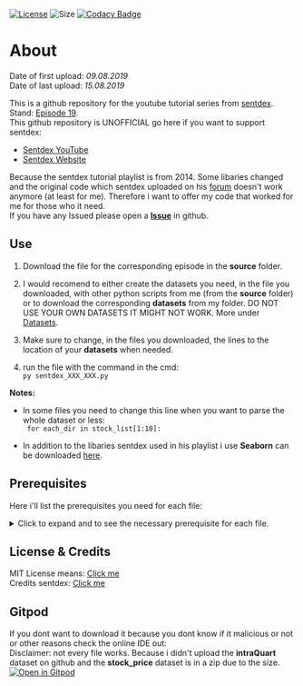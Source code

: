 [![License](https://img.shields.io/github/license/LuposX/sentdex_fixed_market_stock)](LICENSE) 
![Size](https://img.shields.io/github/repo-size/LuposX/sentdex_fixed_market_stock)
[![Codacy Badge](https://api.codacy.com/project/badge/Grade/7d14e2763577432b9afcbe1efffd4d52)](https://www.codacy.com/app/LuposX/sentdex_fixed_market_stock?utm_source=github.com&amp;utm_medium=referral&amp;utm_content=LuposX/sentdex_fixed_market_stock&amp;utm_campaign=Badge_Grade)

# About

Date of first upload: *09.08.2019*  
Date of last upload: *15.08.2019*
  
This is a github repository for the youtube tutorial series from [sentdex](https://youtu.be/URTZ2jKCgBc). Stand: [Episode 19](https://www.youtube.com/watch?v=1dk9NO2M41E&list=PLQVvvaa0QuDd0flgGphKCej-9jp-QdzZ3&index=19).   
This github repository is UNOFFICIAL
go here if you want to support sentdex:  
-   [Sentdex YouTube](https://www.youtube.com/user/sentdex/)     
-   [Sentdex Website](https://pythonprogramming.net/)    

Because the sentdex tutorial playlist is from 2014. Some libaries changed and the original code which sentdex uploaded on his [forum](https://pythonprogramming.net/) doesn't work anymore (at least for me). Therefore i want to offer my code that worked for me for those who 
it need.   
If you have any Issued please open a **[Issue](https://github.com/LuposX/sentdex_fixed_market_stock/issues/new)** in github. 
   
## Use

1.  Download the file for the corresponding episode in the **source** folder.

2.  I would recomend to either create the datasets you need, in the file you downloaded, with other python scripts from me (from the **source** folder) or to download the corresponding **datasets** from my folder. DO NOT USE YOUR OWN DATASETS IT MIGHT NOT WORK.
More under [Datasets](#Datasets). 

3.  Make sure to change, in the files you downloaded, the lines to the location of your **datasets** when needed. 

4.  run the file with the command in the cmd:    
``` py sentdex_XXX_XXX.py ```      
   
**Notes:**     
-   In some files you need to change this line when you want to parse the whole dataset or less:      
``` for each_dir in stock_list[1:10]:```  

-   In addition to the libaries sentdex used in his playlist i use **Seaborn** can be downloaded [here](https://seaborn.pydata.org/installing.html).    
  
    
## Prerequisites 

Here i'll list the prerequisites you need for each file:   
<details>
  <summary>Click to expand and to see the necessary prerequisite for each file.</summary>
  
  **sentdex_visualization_episode11.py** can be found [here](https://github.com/LuposX/sentdex_fixed_market_stock/blob/master/source/sentdex_visualization_episode11.py) it needs:     
  -   **[matplotlib](https://matplotlib.org/)**
  -   **[seaborn](https://seaborn.pydata.org/installing.html)**    

  **sentdex_stock_market_episode12.py** can be found [here](https://github.com/LuposX/sentdex_fixed_market_stock/blob/master/source/sentdex_stock_market_episode12.py) it needs:    
  -   **[intraQuarter](https://pythonprogramming.net/downloads/intraQuarter.zip/)**    
  -   **[Yahoo Index](https://github.com/LuposX/sentdex_fixed_market_stock/blob/master/datasets/YAHOO_INDEX_GSPC.csv)**   

  **sentdex_visualization_episode13.py** can be found [here](https://github.com/LuposX/sentdex_fixed_market_stock/blob/master/source/sentdex_visualization_episode13.py) it needs:    
  -   **[matplotlib](https://matplotlib.org/)**
  -   **[seaborn](https://seaborn.pydata.org/installing.html)**

  **sentdex_prediction_episode15.py** can be found [here](https://github.com/LuposX/sentdex_fixed_market_stock/blob/master/source/sentdex_prediction_episode15.py) it needs:       
  -   **[Stock_market_full.csv](https://github.com/LuposX/sentdex_fixed_market_stock/blob/master/datasets/Stock_market_full.csv)**      

  **sentdex_getData_episode17.py** can be found [here](https://github.com/LuposX/sentdex_fixed_market_stock/blob/master/source/sentdex_getData_episode17.py) it needs:     
  -   **[intraQuarter](https://pythonprogramming.net/downloads/intraQuarter.zip/)**     

  **sentdex_data_episode18.py** can be found [here](https://github.com/LuposX/sentdex_fixed_market_stock/blob/master/source/sentdex_data_episode18.py) it needs:   
  -   **[Yahoo Index](https://github.com/LuposX/sentdex_fixed_market_stock/blob/master/datasets/YAHOO_INDEX_GSPC.csv)**  
  -   **[Stock prices](https://github.com/LuposX/sentdex_fixed_market_stock/blob/master/datasets/stock_prices.zip)**  

  **sentdex_data_episode19.py** can be found [here](https://github.com/LuposX/sentdex_fixed_market_stock/blob/test/source/sentdex_prediction_episode19.py) it needs:   
  -   **[Stock_market_acc_WITH_NA.csv](https://github.com/LuposX/sentdex_fixed_market_stock/blob/master/datasets/Stock_market_acc_WITH_NA.csv)**    
  -   **[Stock_market_acc_NO_NA.csv](https://github.com/LuposX/sentdex_fixed_market_stock/blob/master/datasets/Stock_market_acc_NO_NA.csv)**     

  **sentdex_data_episode19.py** can be found [here](https://github.com/LuposX/sentdex_fixed_market_stock/blob/episode_20/source/sentdex_profit_episode20.py) it needs:   
  -   **[Stock_market_acc_WITH_NA.csv](https://github.com/LuposX/sentdex_fixed_market_stock/blob/master/datasets/Stock_market_acc_WITH_NA.csv)**    
  -   **[Stock_market_acc_NO_NA.csv](https://github.com/LuposX/sentdex_fixed_market_stock/blob/master/datasets/Stock_market_acc_NO_NA.csv)**    
</details> 

## License & Credits

MIT License means: [Click me](https://choosealicense.com/licenses/mit/)   
Credits sentdex: [Click me](https://www.youtube.com/user/sentdex/)  

## Gitpod

If you dont want to download it because you dont know if it malicious or not or other reasons check the online IDE out:  
Disclaimer: not every file works. Because i didn't upload the **intraQuart** dataset on github and the **stock_price** dataset is in a zip due to the size.  
[![Open in Gitpod](https://gitpod.io/button/open-in-gitpod.svg)](https://gitpod.io/#https://github.com/LuposX/sentdex_fixed_market_stock/source)  

